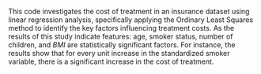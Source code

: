 This code investigates the cost of treatment in an insurance dataset using linear regression analysis, specifically applying the Ordinary Least Squares method to identify the key factors influencing treatment costs.
As the results of this study indicate features: age, smoker status, number of children, and _BMI_ are statistically significant factors. For instance, the results show that for every unit increase in the standardized smoker variable, 
there is a significant increase in the cost of treatment.

